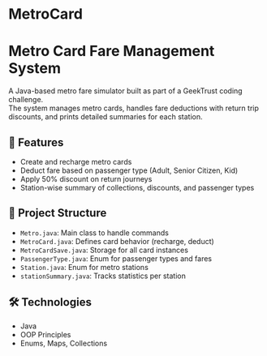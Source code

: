 # MetroCard
# Metro Card Fare Management System

A Java-based metro fare simulator built as part of a GeekTrust coding challenge.  
The system manages metro cards, handles fare deductions with return trip discounts, and prints detailed summaries for each station.

## 🚀 Features

- Create and recharge metro cards
- Deduct fare based on passenger type (Adult, Senior Citizen, Kid)
- Apply 50% discount on return journeys
- Station-wise summary of collections, discounts, and passenger types

## 📁 Project Structure

- `Metro.java`: Main class to handle commands
- `MetroCard.java`: Defines card behavior (recharge, deduct)
- `MetroCardSave.java`: Storage for all card instances
- `PassengerType.java`: Enum for passenger types and fares
- `Station.java`: Enum for metro stations
- `stationSummary.java`: Tracks statistics per station

## 🛠️ Technologies

- Java
- OOP Principles
- Enums, Maps, Collections
